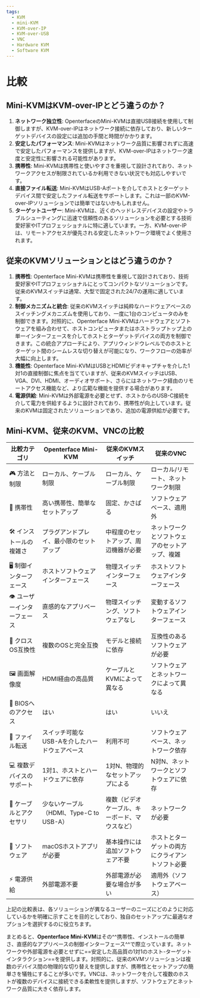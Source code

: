 ```yaml
---
tags:
  - KVM
  - mini-KVM
  - KVM-over-IP
  - KVM-over-USB
  - VNC
  - Hardware KVM
  - Software KVM
---
```


# 比較

## **Mini-KVMはKVM-over-IPとどう違うのか？**

1. **ネットワーク独立性**: OpenterfaceのMini-KVMは直接USB接続を使用して制御しますが、KVM-over-IPはネットワーク接続に依存しており、新しいターゲットデバイスの設定には追加の手間と時間がかかります。
2. **安定したパフォーマンス**: Mini-KVMはネットワーク品質に影響されずに高速で安定したパフォーマンスを提供しますが、KVM-over-IPはネットワーク速度と安定性に影響される可能性があります。
3. **携帯性**: Mini-KVMは携帯性と使いやすさを重視して設計されており、ネットワークアクセスが制限されているか利用できない状況でも対応しやすいです。
4. **直接ファイル転送**: Mini-KVMはUSB-Aポートを介してホストとターゲットデバイス間で安定したファイル転送をサポートします。これは一部のKVM-over-IPソリューションでは簡単ではないかもしれません。
5. **ターゲットユーザー**: Mini-KVMは、近くのヘッドレスデバイスの設定やトラブルシューティングに迅速で信頼性のあるソリューションを必要とする技術愛好家やITプロフェッショナルに特に適しています。一方、KVM-over-IPは、リモートアクセスが優先される安定したネットワーク環境でよく使用されます。

## **従来のKVMソリューションとはどう違うのか？**

1. **携帯性**: Openterface Mini-KVMは携帯性を重視して設計されており、技術愛好家やITプロフェッショナルにとってコンパクトなソリューションです。従来のKVMスイッチは通常、大型で固定された24/7の運用に適しています。
2. **制御メカニズムと統合**: 従来のKVMスイッチは純粋なハードウェアベースのスイッチングメカニズムを使用しており、一度に1台のコンピュータのみを制御できます。対照的に、Openterface Mini-KVMはハードウェアとソフトウェアを組み合わせて、ホストコンピュータまたはホストラップトップ上の単一インターフェースを介してホストとターゲットデバイスの両方を制御できます。この統合アプローチにより、アプリウィンドウレベルでのホストとターゲット間のシームレスな切り替えが可能になり、ワークフローの効率が大幅に向上します。
3. **機能性**: Openterface Mini-KVMはUSBとHDMIビデオキャプチャを介した1対1の直接制御に焦点を当てていますが、従来のKVMスイッチはUSB、VGA、DVI、HDMI、オーディオサポート、さらにはネットワーク経由のリモートアクセス機能など、より広範な機能を提供する場合があります。
4. **電源供給**: Mini-KVMは外部電源を必要とせず、ホストからのUSB-C接続を介して電力を供給するように設計されており、携帯性が向上しています。従来のKVMは固定されたソリューションであり、追加の電源供給が必要です。

## **Mini-KVM、従来のKVM、VNCの比較**

| 比較カテゴリ              | Openterface Mini-KVM                         | 従来のKVMスイッチ                              | 従来のVNC                                        |
|----------------------------|----------------------------------------------|-----------------------------------------------|--------------------------------------------------|
| 🎮 方法と制限              | ローカル、ケーブル制限                       | ローカル、ケーブル制限                         | ローカル/リモート、ネットワーク制限              |
| 🚀 携帯性                  | 高い携帯性、簡単なセットアップ               | 固定、かさばる                                 | ソフトウェアベース、適用外                       |
| 🛠️ インストールの複雑さ   | プラグアンドプレイ、最小限のセットアップ     | 中程度のセットアップ、周辺機器が必要           | ネットワークとソフトウェアのセットアップ、複雑  |
| 🖥️ 制御インターフェース   | ホストソフトウェアインターフェース           | 物理スイッチインターフェース                   | ホストソフトウェアインターフェース               |
| 👁️ ユーザーインターフェース | 直感的なアプリベース                         | 物理スイッチング、ソフトウェアなし             | 変動するソフトウェアインターフェース             |
| 🔄 クロスOS互換性         | 複数のOSと完全互換                           | モデルと接続に依存                             | 互換性のあるソフトウェアが必要                   |
| 🖼️ 画面解像度             | HDMI経由の高品質                             | ケーブルとKVMによって異なる                     | ソフトウェアとネットワークによって異なる         |
| 🔑 BIOSへのアクセス        | はい                                        | はい                                          | いいえ                                           |
| 📁 ファイル転送            | スイッチ可能なUSB-Aを介したハードウェアベース | 利用不可                                      | ソフトウェアベース、ネットワーク依存             |
| 💻 複数デバイスのサポート  | 1対1、ホストとハードウェアに依存             | 1対N、物理的なセットアップによる               | N対N、ネットワークとソフトウェアに依存           |
| 🔌 ケーブルとアクセサリ    | 少ないケーブル（HDMI、Type-C to USB-A）      | 複数（ビデオケーブル、キーボード、マウスなど） | ネットワークが必要                               |
| 📱 ソフトウェア            | macOSホストアプリが必要                      | 基本操作には追加ソフトウェア不要               | ホストとターゲットの両方にクライアントソフト必要 |
| ⚡️ 電源供給                | 外部電源不要                                 | 外部電源が必要な場合が多い                     | 適用外（ソフトウェアベース）                     |

上記の比較表は、各ソリューションが異なるユーザーのニーズにどのように対応しているかを明確に示すことを目的としており、独自のセットアップに最適なオプションを選択するのに役立ちます。

まとめると、**Openterface Mini-KVM**はその^^携帯性、インストールの簡単さ、直感的なアプリベースの制御インターフェース^^で際立っています。ネットワークや外部電源を必要とせずに==安定した高品質の1対1のホスト-ターゲットインタラクション==を提供します。対照的に、従来のKVMソリューションは複数のデバイス間の物理的な切り替えを提供しますが、携帯性とセットアップの簡単さを犠牲にすることが多いです。VNCは、ネットワークを介して複数のホストが複数のデバイスに接続できる柔軟性を提供しますが、ソフトウェアとネットワーク品質に大きく依存します。